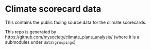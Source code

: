 # Climate scorecard data

This contains the public facing source data for the climate scorecards.

This repo is generated by https://github.com/mysociety/climate_plans_analysis/ (where it is a submodules under `data\groupings`)
